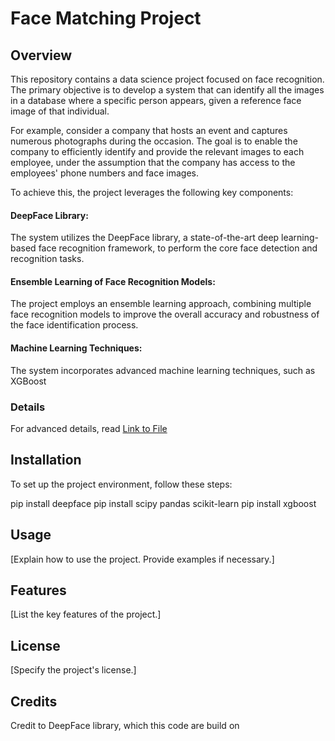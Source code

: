 # Face Matching Project

## Overview
This repository contains a data science project focused on face recognition. The primary objective is to develop a system that can identify all the images in a database where a specific person appears, given a reference face image of that individual.

For example, consider a company that hosts an event and captures numerous photographs during the occasion. The goal is to enable the company to efficiently identify and provide the relevant images to each employee, under the assumption that the company has access to the employees' phone numbers and face images.

To achieve this, the project leverages the following key components:

#### DeepFace Library:
The system utilizes the DeepFace library, a state-of-the-art deep learning-based face recognition framework, to perform the core face detection and recognition tasks.

#### Ensemble Learning of Face Recognition Models: 
The project employs an ensemble learning approach, combining multiple face recognition models to improve the overall accuracy and robustness of the face identification process.

#### Machine Learning Techniques:
The system incorporates advanced machine learning techniques, such as XGBoost

### Details
For advanced details, read [Link to File](Face_Matching_Project.pdf)

## Installation
To set up the project environment, follow these steps:

pip install deepface
pip install scipy pandas scikit-learn
pip install xgboost

## Usage
[Explain how to use the project. Provide examples if necessary.]

## Features
[List the key features of the project.]

## License
[Specify the project's license.]

## Credits
Credit to DeepFace library, which this code are build on 
